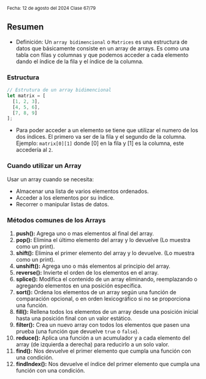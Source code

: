 <sub> Fecha: 12 de agosto del 2024 </sub>
<sub> Clase 67/79 </sub>
## Resumen

- Definición: Un `array bidimencional` o `Matrices` es una estructura de datos que básicamente consiste en un array de arrays. Es como una tabla con filas y columnas y que podemos acceder a cada elemento dando el índice de la fila y el índice de la columna. 
### Estructura

```JavaScript
// Estrutura de un array bidimencional
let matrix = [
  [1, 2, 3],
  [4, 5, 6],
  [7, 8, 9]
];
```

- Para poder acceder a un elemento se tiene que utilizar el numero de los dos índices. El primero va ser de la fila y el segundo de la columna. Ejemplo: `matrix[0][1]` donde [0] en la fila y [1] es la columna, este accedería al `2`.
### Cuando utilizar un Array

Usar un array cuando se necesita:
- Almacenar una lista de varios elementos ordenados.
- Acceder a los elementos por su índice.
- Recorrer o manipular listas de datos. 
### Métodos comunes de los Arrays

1. **push():** Agrega uno o mas elementos al final del array.
2. **pop():** Elimina el último elemento del array y lo devuelve (Lo muestra como un print).
3. **shift():** Elimina el primer elemento del array y lo devuelve. (Lo muestra como un print).
4. **unshift():** Agrega uno o más elementos al principio del array.
5. **reverse():** Invierte el orden de los elementos en el array.
6. **splice():** Modifica el contenido de un array eliminando, reemplazando o agregando elementos en una posición específica.
7. **sort():** Ordena los elementos de un array según una función de comparación opcional, o en orden lexicográfico si no se proporciona una función.
8. **fill():** Rellena todos los elementos de un array desde una posición inicial hasta una posición final con un valor estático.
9. **filter():** Crea un nuevo array con todos los elementos que pasen una prueba (una función que devuelve `true` o `false`).
10. **reduce():** Aplica una función a un acumulador y a cada elemento del array (de izquierda a derecha) para reducirlo a un solo valor.
11. **find():** Nos devuelve el primer elemento que cumpla una función con una condición.
12. **findIndex():** Nos devuelve el índice del primer elemento que cumpla una función con una condición.